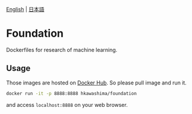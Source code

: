 [English](README.md) | [日本語](README.ja.md)

# Foundation
Dockerfiles for research of machine learning.

## Usage
Those images are hosted on [Docker Hub](https://hub.docker.com/r/hkawashima/foundation).
So please pull image and run it.

```sh
docker run -it -p 8888:8888 hkawashima/foundation
```

and access `localhost:8888` on your web browser.
